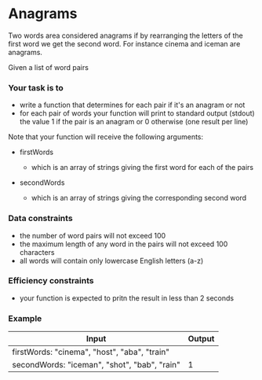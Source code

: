 # Anagrams

Two words area considered anagrams if by rearranging the letters of the first word we get the second word. For instance cinema and iceman are anagrams.

Given a list of word pairs

### Your task is to

* write a function that determines for each pair if it's an anagram or not
* for each pair of words your function will print to standard output (stdout) the value 1 if the pair is an anagram or 0 otherwise (one result per line)

Note that your function will receive the following arguments:

* firstWords
  * which is an array of strings giving the first word for each of the pairs

* secondWords
  * which is an array of strings giving the corresponding second word

### Data constraints

* the number of word pairs will not exceed 100
* the maximum length of any word in the pairs will not exceed 100 characters
* all words will contain only lowercase English letters (a-z)

### Efficiency constraints

* your function is expected to pritn the result in less than 2 seconds

### Example

| Input | Output  |
| ----- | ------  |
| firstWords: "cinema", "host", "aba", "train"  
  secondWords: "iceman", "shot", "bab", "rain"| 1 |
